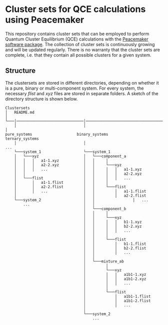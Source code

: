 # Cluster sets for QCE calculations using Peacemaker

This repository contains cluster sets that can be employed to perform Quantum Cluster Equilibrium (QCE) calculations with the [Peacemaker software package](https://github.com/kirchners-manta/peacemaker3). The collection of cluster sets is continuously growing and will be updated regularly. There is no warranty that the cluster sets are complete, i.e. that they contain all possible clusters for a given system.

## Structure 

The clustersets are stored in different directories, depending on whether it is a pure, binary or multi-component system. For every system, the necessary *flist* and *xyz* files are stored in separate folders. A sketch of the directory structure is shown below.

```
Clustersets
│   README.md
│    
└───│──────────────────────────────│───────────────────────────────────│
    │                              │                                   │
pure_systems                    binary_systems                      ternary_systems
    │                              │                                ...
    └───system_1                   └───system_1
    │   └───xyz                    │   └───component_a
    │   │   │   a1-1.xyz           │   │     │
    │   │   │   a2-2.xyz           │   │     └───xyz
    │   │   │   ...                │   │     │   │   a1-1.xyz 
    │   │                          │   │     │   │   a2-2.xyz
    │   └───flist                  │   │     │   │   ... 
    │       │   a1-1.flist         │   │     │
    │       │   a2-2.flist         │   │     └───flist
    │       │   ...                │   │         │   a1-1.flist
    │                              │   │         │   a2-2.flist 
    └───system_2                   │   │                 │   ...
        ...                        │   │
                                   │   └───component_b
                                   │   │     │  
                                   │   │     └───xyz
                                   │   │     │   │   b1-1.xyz
                                   │   │     │   │   b2-2.xyz
                                   │   │     │   │   ...
                                   │   │     │
                                   │   │     └───flist
                                   │   │         │   b1-1.flist
                                   │   │         │   b2-2.flist
                                   │   │         │   ...
                                   │   │
                                   │   └───mixture_ab
                                   │         │  
                                   │         └───xyz
                                   │         │   │   a1b1-1.xyz
                                   │         │   │   a1b1-2.xyz
                                   │         │   │   ...
                                   │         │
                                   │         └───flist
                                   │             │   a1b1-1.flist
                                   │             │   a1b1-2.flist
                                   │             │   ...
                                   │
                                   └───system_2
                                       ...

```